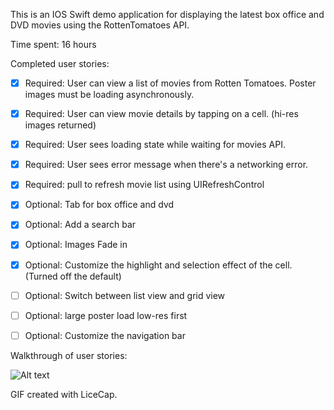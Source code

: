 This is an IOS Swift demo application for displaying the latest box office and DVD movies using the RottenTomatoes API.

Time spent: 16 hours

Completed user stories:
- [x] Required: User can view a list of movies from Rotten Tomatoes. Poster images must be loading asynchronously.
- [x] Required: User can view movie details by tapping on a cell. (hi-res images returned)
- [x] Required: User sees loading state while waiting for movies API.
- [x] Required: User sees error message when there's a networking error.
- [x] Required: pull to refresh movie list using UIRefreshControl
- [x] Optional: Tab for box office and dvd
- [x] Optional: Add a search bar
- [x] Optional: Images Fade in
- [x] Optional: Customize the highlight and selection effect of the cell. (Turned off the default)
- [ ] Optional: Switch between list view and grid view
- [ ] Optional: large poster load low-res first
- [ ] Optional: Customize the navigation bar


Walkthrough of user stories:

![Alt text](/rotten-tomatoes-gif.gif?raw=true "Optional Title")

GIF created with LiceCap.
